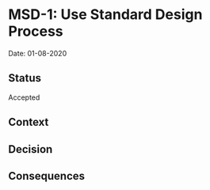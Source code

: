 # MSD-1: Use Standard Design Process
Date: 01-08-2020

## Status

Accepted

## Context


## Decision


## Consequences

